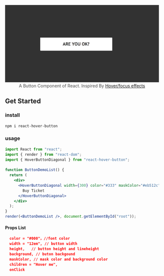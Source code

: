 <center>
<img src="./assets/btn.gif">
</center>

<center style="color:#4d4d4d">A Button Component of React. Inspired By <a href="https://codepen.io/thebabydino/pen/vQNVQe/">Hover/focus effects</a></center>

## Get Started

### install

```bash
npm i react-hover-button
```

### usage

```jsx
import React from "react";
import { render } from "react-dom";
import { HoverButtonDiagonal } from "react-hover-button";

function ButtonDemoList() {
  return (
    <div>
      <HoverButtonDiagonal width={300} color="#333" maskColor="#eb512c">
        Buy Ticket
      </HoverButtonDiagonal>
    </div>
  );
}
render(<ButtonDemoList />, document.getElementById("root"));
```

#### Props List

```json
  color = "#000"，//font color
  width = "12em", // button width
  height,   // button height and lineheight
  background, // buton backgound
  maskColor, // mask color and background color
  children = "Hover me",
  onClick
```
